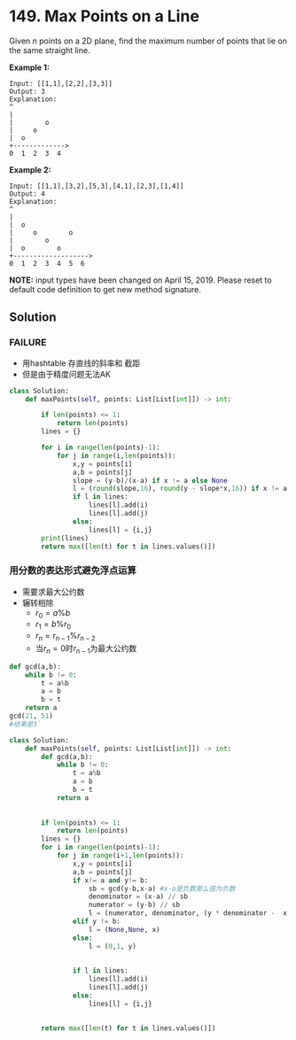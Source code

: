 # 149. Max Points on a Line

Given *n* points on a 2D plane, find the maximum number of points that lie on the same straight line.

**Example 1:**

```
Input: [[1,1],[2,2],[3,3]]
Output: 3
Explanation:
^
|
|        o
|     o
|  o  
+------------->
0  1  2  3  4
```

**Example 2:**

```
Input: [[1,1],[3,2],[5,3],[4,1],[2,3],[1,4]]
Output: 4
Explanation:
^
|
|  o
|     o        o
|        o
|  o        o
+------------------->
0  1  2  3  4  5  6
```

**NOTE:** input types have been changed on April 15, 2019. Please reset to default code definition to get new method signature.

## Solution

### FAILURE

* 用hashtable 存直线的斜率和 截距
* 但是由于精度问题无法AK

```python
class Solution:
    def maxPoints(self, points: List[List[int]]) -> int:

        if len(points) <= 1:
            return len(points)
        lines = {}

        for i in range(len(points)-1):
            for j in range(i,len(points)):
                x,y = points[i]
                a,b = points[j]
                slope = (y-b)/(x-a) if x != a else None
                l = (round(slope,16), round(y - slope*x,16)) if x != a else (None, x)
                if l in lines:
                    lines[l].add(i)
                    lines[l].add(j)
                else:
                    lines[l] = {i,j}
        print(lines)
        return max([len(t) for t in lines.values()])
```

### 用分数的表达形式避免浮点运算

* 需要求最大公约数
* 辗转相除
  * $r_0 = a \% b$
  * $r_1 = b\%r_0$
  * $r_n = r_{n-1}\%r_{n-2}$
  * 当$r_n=0$时$r_{n-1}$为最大公约数

```python
def gcd(a,b):
    while b != 0:
        t = a%b
        a = b
        b = t
    return a
gcd(21, 51)
#结果是3`
```

```python
class Solution:
    def maxPoints(self, points: List[List[int]]) -> int:
        def gcd(a,b):
            while b != 0:
                t = a%b
                a = b
                b = t
            return a
        
        
        if len(points) <= 1:
            return len(points)
        lines = {}
        for i in range(len(points)-1):
            for j in range(i+1,len(points)):
                x,y = points[i]
                a,b = points[j]
                if x!= a and y!= b:
                    sb = gcd(y-b,x-a) #x-a是负数那么值为负数
                    denominator = (x-a) // sb
                    numerator = (y-b) // sb
                    l = (numerator, denominator, (y * denominator -  x * numerator))
                elif y != b:
                    l = (None,None, x)
                else:
                    l = (0,1, y)
                
                
                if l in lines:
                    lines[l].add(i)
                    lines[l].add(j)
                else:
                    lines[l] = {i,j}
                    

        return max([len(t) for t in lines.values()])
```

